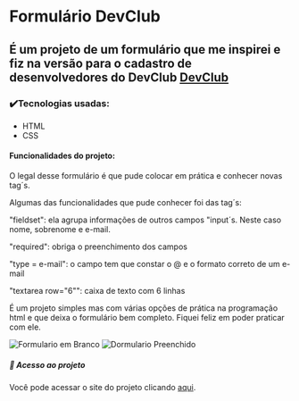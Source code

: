 # Formulário DevClub

<h2> É um projeto de um formulário que me inspirei e fiz na versão para o cadastro de desenvolvedores do DevClub <a href="https://rodolfomori.com.br/devclub"/>DevClub</a></h2>
<h3> ✔️Tecnologias usadas:</h3>

- HTML
- CSS
<h4>Funcionalidades do projeto:</h4>
<p>O legal desse formulário é que pude colocar em prática e conhecer novas tag´s.</p>
<p>Algumas das funcionalidades que pude conhecer foi das tag´s:<p>
<p>"fieldset": ela agrupa informações de outros campos "input´s. Neste caso nome, sobrenome e e-mail.</p>
<p>"required": obriga o preenchimento dos campos</p>
<p>"type = e-mail": o campo tem que constar o @ e o formato correto de um e-mail</p>
<p>"textarea row="6"": caixa de texto com 6 linhas</p>
<p> É um projeto simples mas com várias opções de prática na programação html e que deixa o formulário bem completo. Fiquei feliz em poder praticar com ele.</p>

![Formulario em Branco](https://github.com/Cassiacosta10/Formulario-DevClub/assets/132623592/44cc33a1-9127-4887-af1f-9ef7b604b03b)
![Dormulario Preenchido](https://github.com/Cassiacosta10/Formulario-DevClub/assets/132623592/33e659fd-3785-4b4d-9cf3-e21216c69870)

 <h5>📁 Acesso ao projeto</h5>
 
Você pode acessar o site do projeto clicando [aqui]( https://github.com/Cassiacosta10/Formulario).




